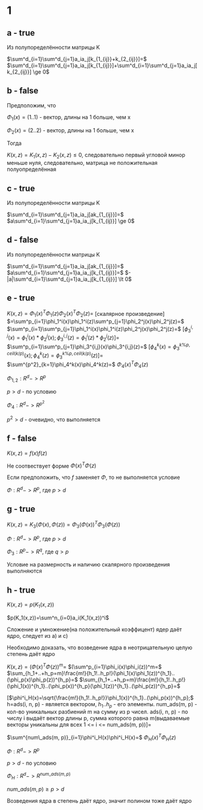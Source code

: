 # 1
## a - true

Из полупоределённости матрицы K

$\sum^d_{i=1}\sum^d_{j=1}a_ia_j[k_{1_{ij}}+k_{2_{ij}}]=$
$\sum^d_{i=1}\sum^d_{j=1}a_ia_j[k_{1_{ij}}]+\sum^d_{i=1}\sum^d_{j=1}a_ia_j[k_{2_{ij}}] \ge 0$

## b - false

Предположим, что 

$\Phi_1(x)=(1..1)$ - вектор, длины на 1 больше, чем x

$\Phi_2(x)=(2..2)$ - вектор, длины на 1 больше, чем x

Тогда 

$K(x, z) = K_1(x, z) - K_2(x, z) \le 0$, следовательно первый угловой минор меньше нуля, следовательно, матрица не положительная полуопределённая

## c - true

Из полупоределённости матрицы K

$\sum^d_{i=1}\sum^d_{j=1}a_ia_j[ak_{1_{ij}}]=$
$a\sum^d_{i=1}\sum^d_{j=1}a_ia_j[k_{1_{ij}}] \ge 0$

## d - false

Из полупоределённости матрицы K

$\sum^d_{i=1}\sum^d_{j=1}a_ia_j[ak_{1_{ij}}]=$
$a\sum^d_{i=1}\sum^d_{j=1}a_ia_j[k_{1_{ij}}]=$
$-|a|\sum^d_{i=1}\sum^d_{j=1}a_ia_j[k_{1_{ij}}] \lt 0$

## e - true

$K(x, z)=\Phi_1(x)^T\Phi_1(z)\Phi_2(x)^T\Phi_2(z)=$
[скалярное произведение]
$=\sum^p_{i=1}\phi_1^i(x)\phi_1^i(z)\sum^p_{j=1}\phi_2^j(x)\phi_2^j(z)=$
$\sum^p_{i=1}\sum^p_{j=1}\phi_1^i(x)\phi_1^i(z)\phi_2^j(x)\phi_2^j(z)=$
$[\phi_3^{i,j}(x)=\phi_1^i(x)*\phi_2^j(x);\phi_3^{i,j}(z)=\phi_1^i(z)*\phi_2^j(z)]=$
$\sum^p_{i=1}\sum^p_{j=1}\phi_3^{i,j}(x)\phi_3^{i,j}(z)=$
$[\phi_4^k(x)=\phi_3^{k\%p,ceil(k/p)}(x);\phi_4^k(z)=\phi_3^{k\%p,ceil(k/p)}(z)]=$
$\sum^{p^2}_{k=1}\phi_4^k(x)\phi_4^k(z)=$
$\Phi_4(x)^T\Phi_4(z)$

$\Phi_{1,2}:R^d->R^p$

$p \gt d$ - по условию

$\Phi_4:R^d->R^{p^2}$

$p^2 \gt d$ - очевидно, что выполняется

## f - false

$K(x, z)=f(x)f(z)$

Не соотвествует форме 
$\Phi(x)^T\Phi(z)$

Если предположить, что $f$ заменяет $\Phi$, то не выполняется условие

$\Phi:R^d->R^p$, где $p \gt d$

## g - true

$K(x, z)=K_3(\Phi(x), \Phi(z))=\Phi_3(\Phi(x))^T\Phi_3(\Phi(z))$

$\Phi:R^d->R^p$, где $p \gt d$

$\Phi_3:R^p->R^q$, где $q \gt p$

Условие на размерность и наличию скалярного произведения выполняются

## h - true

$K(x,z)=p(K_1(x,z))$

$p(K_1(x,z))=\sum^n_{i=0}a_i(K_1(x,z))^i$

Сложение и умножение(на положительный коэффицент) ядер даёт ядро, следует из a) и c)

Необходимо доказать, что возведение ядра в неотрицательную целую степень даёт ядро

$K(x, z)=(\Phi(x)^T\Phi(z))^m=$
$(\sum^p_{i=1}\phi_i(x)\phi_i(z))^m=$
$\sum_{h_1+..+h_p=m}\frac{m!}{h_1!..h_p!}(\phi_1(x)\phi_1(z))^{h_1}..(\phi_p(x)\phi_p(z))^{h_p}=$
$\sum_{h_1+..+h_p=m}\frac{m!}{h_1!..h_p!}(\phi_1(x))^{h_1}..(\phi_p(x))^{h_p}(\phi_1(z))^{h_1}..(\phi_p(z))^{h_p}=$

[$\phi^i_H(x)=\sqrt{\frac{m!}{h_1!..h_p!}}\phi_1(x))^{h_1}..(\phi_p(x))^{h_p};$ h=ads(i, n, p) - является вектором, $h_1$..$h_p$ - его элементы. num_ads(m, p) - кол-во уникальных разбиений m на сумму из p чисел. ads(i, n, p) - по числу i выдаёт вектор длины p, сумма которого равна m(выдаваемые векторы уникальны для всех 1 <= i <= num_ads(m, p))]$=$

$\sum^{num\_ads(m, p)}_{i=1}\phi^i_H(x)\phi^i_H(x)=$
$\Phi_H(x)^T\Phi_H(z)$

$\Phi:R^d->R^p$

$p \gt d$ - по условию

$\Phi_H:R^d->R^{num\_ads(m, p)}$

$num\_ads(m, p) \ge p > d$

Возведения ядра в степень даёт ядро, значит полином тоже даёт ядро
